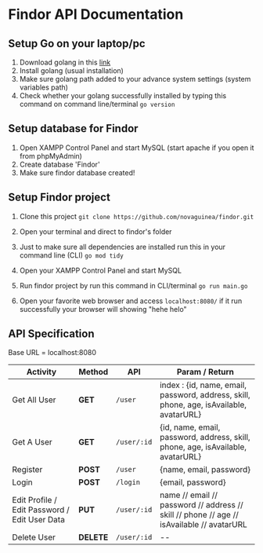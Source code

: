 # Findor API Documentation

## Setup Go on your laptop/pc

1. Download golang in this [link](https://go.dev/dl/)
2. Install golang (usual installation)
3. Make sure golang path added to your advance system settings (system variables path)
4. Check whether your golang successfully installed by typing this command on command line/terminal
`go version`

## Setup database for Findor

1. Open XAMPP Control Panel and start MySQL (start apache if you open it from phpMyAdmin)
2. Create database 'Findor'
3. Make sure findor database created!

## Setup Findor project

1. Clone this project 
`git clone https://github.com/novaguinea/findor.git`

2. Open your terminal and direct to findor's folder
3. Just to make sure all dependencies are installed run this in your command line (CLI)
`go mod tidy`

4. Open your XAMPP Control Panel and start MySQL
5. Run findor project by run this command in CLI/terminal
`go run main.go`

6. Open your favorite web browser and access `localhost:8080/` if it run successfully your browser will showing "hehe helo"

## API Specification

Base URL = localhost:8080

 Activity | Method | API | Param / Return
---|---|---|---
Get All User | **GET** | `/user` | index : {id, name, email, password, address, skill, phone, age, isAvailable, avatarURL}
Get A User | **GET** | `/user/:id` | {id, name, email, password, address, skill, phone, age, isAvailable, avatarURL}
Register | **POST** | `/user` | {name, email, password}
Login | **POST** | `/login` | {email, password}
Edit Profile / Edit Password / Edit User Data | **PUT** | `/user/:id` | name // email // password // address // skill // phone // age // isAvailable // avatarURL
Delete User | **DELETE** | `/user/:id` | -- 
